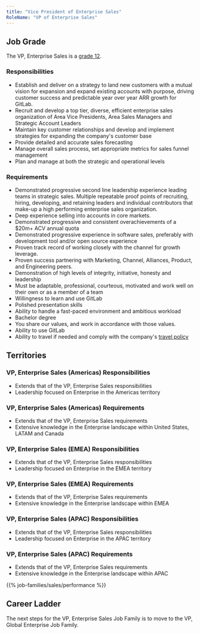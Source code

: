 ```yaml
---
title: "Vice President of Enterprise Sales"
RoleName: "VP of Enterprise Sales"
---
```


## Job Grade

The VP, Enterprise Sales is a [grade 12](/handbook/total-rewards/compensation/compensation-calculator/#gitlab-job-grades).

### Responsibilities

- Establish and deliver on a strategy to land new customers with a mutual vision for expansion and expand existing accounts with purpose, driving customer success and predictable year over year ARR growth for GitLab.
- Recruit and develop a top tier, diverse, efficient enterprise sales organization of Area Vice Presidents, Area Sales Managers and Strategic Account Leaders
- Maintain key customer relationships and develop and implement strategies for expanding the company's customer base
- Provide detailed and accurate sales forecasting
- Manage overall sales process, set appropriate metrics for sales funnel management
- Plan and manage at both the strategic and operational levels

### Requirements

- Demonstrated progressive second line leadership experience leading teams in strategic sales.
Multiple repeatable proof points of recruiting, hiring, developing, and retaining leaders and individual contributors that make-up a high performing enterprise sales organization.
- Deep experience selling into accounts in core markets.
- Demonstrated progressive and consistent overachievements of a $20m+ ACV annual quota
- Demonstrated progressive experience in software sales, preferably with development tool and/or open source experience
- Proven track record of working closely with the channel for growth leverage.
- Proven success partnering with Marketing, Channel, Alliances, Product, and Engineering peers.
- Demonstration of high levels of integrity, initiative, honesty and leadership
- Must be adaptable, professional, courteous, motivated and work well on their own or as a member of a team
- Willingness to learn and use GitLab
- Polished presentation skills
- Ability to handle a fast-paced environment and ambitious workload
- Bachelor degree
- You share our values, and work in accordance with those values.
- Ability to use GitLab
- Ability to travel if needed and comply with the company's [travel policy](/handbook/travel/)

## Territories

### VP, Enterprise Sales (Americas) Responsibilities

- Extends that of the VP, Enterprise Sales responsibilities
- Leadership focused on Enterprise in the Americas territory

### VP, Enterprise Sales (Americas) Requirements

- Extends that of the VP, Enterprise Sales requirements
- Extensive knowledge in the Enterprise landscape within United States, LATAM and Canada

### VP, Enterprise Sales (EMEA) Responsibilities

- Extends that of the VP, Enterprise Sales responsibilities
- Leadership focused on Enterprise in the EMEA territory

### VP, Enterprise Sales (EMEA) Requirements

- Extends that of the VP, Enterprise Sales requirements
- Extensive knowledge in the Enterprise landscape within EMEA

### VP, Enterprise Sales (APAC) Responsibilities

- Extends that of the VP, Enterprise Sales responsibilities
- Leadership focused on Enterprise in the APAC territory

### VP, Enterprise Sales (APAC) Requirements

- Extends that of the VP, Enterprise Sales requirements
- Extensive knowledge in the Enterprise landscape within APAC

{{% job-families/sales/performance %}}

## Career Ladder

The next steps for the VP, Enterprise Sales Job Family is to move to the VP, Global Enterprise Job Family.
